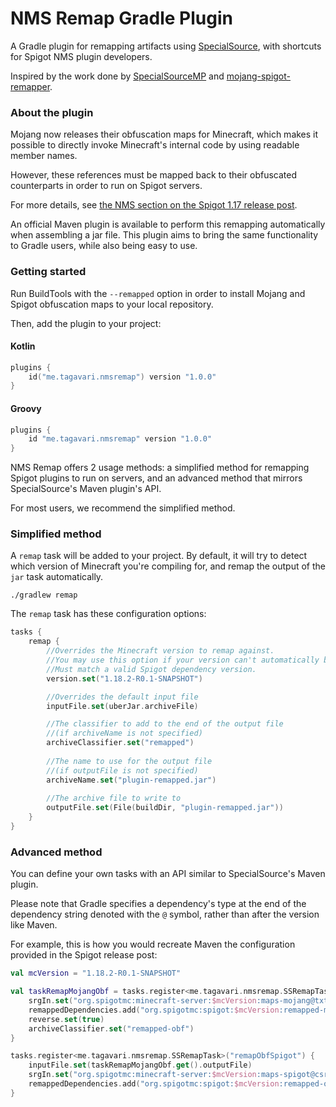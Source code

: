 # NMS Remap Gradle Plugin

A Gradle plugin for remapping artifacts using [SpecialSource](https://github.com/md-5/SpecialSource),
with shortcuts for Spigot NMS plugin developers.

Inspired by the work done by
[SpecialSourceMP](https://github.com/agaricusb/SpecialSourceMP) and
[mojang-spigot-remapper](https://github.com/patrick-choe/mojang-spigot-remapper).

### About the plugin

Mojang now releases their obfuscation maps for Minecraft,
which makes it possible to directly invoke Minecraft's internal code
by using readable member names.

However, these references must be mapped back to their obfuscated
counterparts in order to run on Spigot servers.

For more details, see [the NMS section on the Spigot 1.17 release post](https://www.spigotmc.org/threads/spigot-bungeecord-1-17-1-17-1.510208/#post-4184317).

An official Maven plugin is available to perform this remapping automatically when assembling a jar file.
This plugin aims to bring the same functionality to Gradle users, while also being easy to use.

### Getting started

Run BuildTools with the `--remapped` option
in order to install Mojang and Spigot obfuscation maps to your local repository.

Then, add the plugin to your project:

#### Kotlin

```kotlin
plugins {
    id("me.tagavari.nmsremap") version "1.0.0"
}
```

#### Groovy

```groovy
plugins {
    id "me.tagavari.nmsremap" version "1.0.0"
}
```

NMS Remap offers 2 usage methods:
a simplified method for remapping Spigot plugins to run on servers,
and an advanced method that mirrors SpecialSource's Maven plugin's API.

For most users, we recommend the simplified method.

### Simplified method

A `remap` task will be added to your project.
By default, it will try to detect which version of Minecraft you're compiling for,
and remap the output of the `jar` task automatically.

```shell
./gradlew remap
```

The `remap` task has these configuration options:

```kotlin
tasks {
    remap {
        //Overrides the Minecraft version to remap against.
        //You may use this option if your version can't automatically be detected.
        //Must match a valid Spigot dependency version.
        version.set("1.18.2-R0.1-SNAPSHOT")

        //Overrides the default input file
        inputFile.set(uberJar.archiveFile)

        //The classifier to add to the end of the output file
        //(if archiveName is not specified)
        archiveClassifier.set("remapped")
        
        //The name to use for the output file
        //(if outputFile is not specified)
        archiveName.set("plugin-remapped.jar")
        
        //The archive file to write to
        outputFile.set(File(buildDir, "plugin-remapped.jar"))
    }
}
```

### Advanced method

You can define your own tasks with an API similar to SpecialSource's Maven plugin.

Please note that Gradle specifies a dependency's type at the end of the dependency string denoted with the `@` symbol,
rather than after the version like Maven.

For example, this is how you would recreate Maven the configuration provided in the Spigot release post:

```kotlin
val mcVersion = "1.18.2-R0.1-SNAPSHOT"

val taskRemapMojangObf = tasks.register<me.tagavari.nmsremap.SSRemapTask>("remapMojangObf") {
    srgIn.set("org.spigotmc:minecraft-server:$mcVersion:maps-mojang@txt")
    remappedDependencies.add("org.spigotmc:spigot:$mcVersion:remapped-mojang")
    reverse.set(true)
    archiveClassifier.set("remapped-obf")
}

tasks.register<me.tagavari.nmsremap.SSRemapTask>("remapObfSpigot") {
    inputFile.set(taskRemapMojangObf.get().outputFile)
    srgIn.set("org.spigotmc:minecraft-server:$mcVersion:maps-spigot@csrg")
    remappedDependencies.add("org.spigotmc:spigot:$mcVersion:remapped-obf")
}
```
